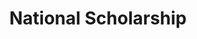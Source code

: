 ---
title: National Scholarship
tags:
  - Scholarship

items:
  - certificate_url: uploads/国家奖学金.jpg
    date_end: ''
    date_start: '2021-12-30'
    description: ''
    icon: ''
    organization: Ministry of Education of the People's Republic of China
    organization_url: ''
    title: National Scholarship
    url: ''
  - certificate_url: uploads/吴亚军专项奖学金.jpg
    date_end: ''
    date_start: '2022-12-30'
    description: ''
    icon: ''
    organization: Northwestern Polytechnical University
    organization_url: ''
    title: Yajun Wu Special Scholarship
    url: ''
  - certificate_url: uploads/小米优秀专项奖学金.jpg
    date_end: ''
    date_start: '2023-12-30'
    description: ''
    icon: ''
    organization: Northwestern Polytechnical University and Xiaomi Corporation
    organization_url: ''
    title: Xiaomi Excellent Scholarship
    url: ''
  - certificate_url: uploads/2021优秀大学生.jpg
    date_end: ''
    date_start: '2021-11-30'
    description: ''
    icon: ''
    organization: Northwestern Polytechnical University
    organization_url: ''
    title: 2021 Outstanding Student and First Class Scholarship
    url: ''
  - certificate_url: uploads/2022优秀大学生.jpg
    date_end: ''
    date_start: '2022-12-30'
    description: ''
    icon: ''
    organization: Northwestern Polytechnical University
    organization_url: ''
    title: 2022 Outstanding Student and First Class Scholarship
    url: ''
  - certificate_url: uploads/2023优秀大学生.jpg
    date_end: ''
    date_start: '2023-12-30'
    description: ''
    icon: ''
    organization: Northwestern Polytechnical University
    organization_url: ''
    title: 2023 Outstanding Student and First Class Scholarship
    url: ''
  - certificate_url: uploads/2024硕士一等学业奖学金.jpg
    date_end: ''
    date_start: '2024-10-30'
    description: ''
    icon: ''
    organization: University of Science and Technology of China
    organization_url: ''
    title: 2024 Master's First Class Scholarship
    url: ''
  - certificate_url: uploads/优秀毕业生.pdf
    date_end: ''
    date_start: '2024-06-30'
    description: ''
    icon: ''
    organization: Northwestern Polytechnical University
    organization_url: ''
    title: Outstanding Graduate
    url: ''
---